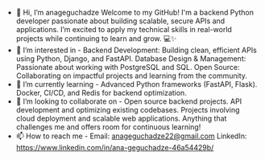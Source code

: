 - 👋 Hi, I’m anageguchadze
    Welcome to my GitHub! I'm a backend Python developer passionate about building scalable, secure APIs and applications. 
    I’m excited to apply my technical skills in real-world projects while continuing to learn and grow. 💻✨
- 👀 I’m interested in - 
    Backend Development: Building clean, efficient APIs using Python, Django, and FastAPI.
    Database Design & Management: Passionate about working with PostgreSQL and SQL.
    Open Source: Collaborating on impactful projects and learning from the community.
- 🌱 I’m currently learning - 
    Advanced Python frameworks (FastAPI, Flask).
    Docker, CI/CD, and Redis for backend optimization.
- 💞️ I’m looking to collaborate on - 
    Open source backend projects.
    API development and optimizing existing codebases.
    Projects involving cloud deployment and scalable web applications.
    Anything that challenges me and offers room for continuous learning!
- 📫 How to reach me - 
    Email: anageguchadze22@gmail.com
    LinkedIn: https://www.linkedin.com/in/ana-geguchadze-46a54429b/


<!---
anageguchadze/anageguchadze is a ✨ special ✨ repository because its `README.md` (this file) appears on your GitHub profile.
You can click the Preview link to take a look at your changes.
--->
